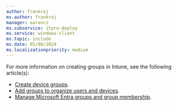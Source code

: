 ```yaml
---
author: frankroj
ms.author: frankroj
manager: aaroncz
ms.subservice: itpro-deploy
ms.service: windows-client
ms.topic: include
ms.date: 05/08/2024
ms.localizationpriority: medium
---
```


<!-- This file is shared by the following articles:

tutorial/pre-provisioning/azure-ad-join-device-group.md
tutorial/pre-provisioning/hybrid-azure-ad-join-device-group.md
tutorial/self-deploying/self-deploying-device-group.md
tutorial/user-driven/azure-ad-join-device-group.md
tutorial/user-driven/hybrid-azure-ad-join-device-group.md
device-preparation/tutorial/user-driven/entra-join-device-group.md

Headings are driven by article context. -->

For more information on creating groups in Intune, see the following article(s):

- [Create device groups](/mem/autopilot/enrollment-autopilot).
- [Add groups to organize users and devices](/mem/intune/fundamentals/groups-add).
- [Manage Microsoft Entra groups and group membership](/azure/active-directory/fundamentals/how-to-manage-groups).

